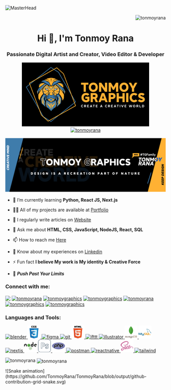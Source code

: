 ![MasterHead](/tonmoyrana_httpss.mj.runjRAfITdZuPM_Isometric_interactive_illus_759a5a1f-305f-40b9-92d7-3c5157aafb41.png)
<p align="right"> <img src="https://komarev.com/ghpvc/?username=tonmoyrana&label=Profile%20views&color=0e75b6&style=flat" alt="tonmoyrana" /> </p>
<h1 align="center">Hi 👋, I'm Tonmoy Rana</h1>
<h3 align="center">Passionate Digital Artist and Creator, Video Editor & Developer</h3>
<div align="center"><img alt="Coding" width="400" src="Tonmoy Graphics Logo 3.jpg"/></div>

<div align="center"> <a href="https://github.com/ryo-ma/github-profile-trophy"><img src="https://github-profile-trophy.vercel.app/?username=tonmoyrana" alt="tonmoyrana" /></a> </div>
<br>
<div align="center"><a href="https://twitter.com/tonmoygraphics" target="blank"><img src="Twitter Cover Page.jpg" alt="tonmoygraphics" /></a></div>

- 🌱 I’m currently learning **Python, React JS, Next.js**

- 👨‍💻 All of my projects are available at [Portfolio](https://www.behance.net/tonmoygraphics)

- 📝 I regularly write articles on [Website](https://tonmoygraphics20.blogspot.com)

- 💬 Ask me about **HTML, CSS, JavaScript, NodeJS, React, SQL**

- 📫 How to reach me [Here](mailto:tonmoyrana080@gmail.com)

- 📄 Know about my experiences on [Linkedin](https://www.linkedin.com/in/tonmoyrana)

- ⚡ Fun fact **I believe My work is My identity & Creative Force**

- 💪 _**Push Past Your Limits**_

<h3 align="left">Connect with me:</h3>
<p align="left">
<a href="https://twitter.com/tonmoygraphics" target="blank"><img align="center" src="https://img.shields.io/badge/X-%23000000.svg?style=for-the-badge&logo=X&logoColor=white"/></a>
<a href="https://linkedin.com/in/tonmoyrana" target="blank"><img align="center" src="https://img.shields.io/badge/linkedin-%230077B5.svg?style=for-the-badge&logo=linkedin&logoColor=white" alt="tonmoyrana"/></a>
<a href="https://fb.com/tonmoygraphics" target="blank"><img align="center" src="https://img.shields.io/badge/Facebook-%231877F2.svg?style=for-the-badge&logo=Facebook&logoColor=white" alt="tonmoygraphics" /></a>
<a href="https://instagram.com/tonmoygraphics" target="blank"><img align="center" src="https://img.shields.io/badge/Instagram-%23E4405F.svg?style=for-the-badge&logo=Instagram&logoColor=white" alt="tonmoygraphics"/></a>
<a href="https://dribbble.com/tonmoyrana" target="blank"><img align="center" src="https://img.shields.io/badge/Dribbble-EA4C89?style=for-the-badge&logo=dribbble&logoColor=white" alt="tonmoyrana"/></a>
<a href="https://www.behance.net/tonmoygraphics" target="blank"><img align="center" src="https://img.shields.io/badge/Behance-1769ff?style=for-the-badge&logo=behance&logoColor=white" alt="tonmoygraphics"/></a>
<a href="https://www.youtube.com/c/tonmoygraphics" target="blank"><img align="center" src="https://img.shields.io/badge/YouTube-%23FF0000.svg?style=for-the-badge&logo=YouTube&logoColor=white" alt="tonmoygraphics"/></a>
</p>

<h3 align="left">Languages and Tools:</h3>
<p align="left" class="skills"> <a href="https://www.blender.org/" target="_blank" rel="noreferrer"> <img src="https://download.blender.org/branding/community/blender_community_badge_white.svg" alt="blender" width="40" height="40"/> </a> <a href="https://www.w3schools.com/css/" target="_blank" rel="noreferrer"> <img src="https://raw.githubusercontent.com/devicons/devicon/master/icons/css3/css3-original-wordmark.svg" alt="css3" width="40" height="40"/> </a> <a href="https://www.figma.com/" target="_blank" rel="noreferrer"> <img src="https://www.vectorlogo.zone/logos/figma/figma-icon.svg" alt="figma" width="40" height="40"/> </a>
<!-- <a href="https://www.framer.com/" target="_blank" rel="noreferrer"> <img src="https://www.vectorlogo.zone/logos/framer/framer-icon.svg" alt="framer" width="40" height="40"/> </a> -->
<a href="https://git-scm.com/" target="_blank" rel="noreferrer"> <img src="https://www.vectorlogo.zone/logos/git-scm/git-scm-icon.svg" alt="git" width="40" height="40"/> </a> <a href="https://www.w3.org/html/" target="_blank" rel="noreferrer"> <img src="https://raw.githubusercontent.com/devicons/devicon/master/icons/html5/html5-original-wordmark.svg" alt="html5" width="40" height="40"/> </a> <a href="https://ifttt.com/" target="_blank" rel="noreferrer"> <img src="https://www.vectorlogo.zone/logos/ifttt/ifttt-ar21.svg" alt="ifttt" width="40" height="40"/> </a> <a href="https://www.adobe.com/in/products/illustrator.html" target="_blank" rel="noreferrer"> <img src="https://www.vectorlogo.zone/logos/adobe_illustrator/adobe_illustrator-icon.svg" alt="illustrator" width="40" height="40"/> </a> <a href="https://www.mongodb.com/" target="_blank" rel="noreferrer"> <img src="https://raw.githubusercontent.com/devicons/devicon/master/icons/mongodb/mongodb-original-wordmark.svg" alt="mongodb" width="40" height="40"/> </a> <a href="https://www.mysql.com/" target="_blank" rel="noreferrer"> <img src="https://raw.githubusercontent.com/devicons/devicon/master/icons/mysql/mysql-original-wordmark.svg" alt="mysql" width="40" height="40"/> </a> <a href="https://nextjs.org/" target="_blank" rel="noreferrer"> <img src="https://cdn.worldvectorlogo.com/logos/nextjs-2.svg" alt="nextjs" width="40" height="40"/> </a> <a href="https://nodejs.org" target="_blank" rel="noreferrer"> <img src="https://raw.githubusercontent.com/devicons/devicon/master/icons/nodejs/nodejs-original-wordmark.svg" alt="nodejs" width="40" height="40"/> </a> <a href="https://www.photoshop.com/en" target="_blank" rel="noreferrer"> <img src="https://raw.githubusercontent.com/devicons/devicon/master/icons/photoshop/photoshop-line.svg" alt="photoshop" width="40" height="40"/> </a> <a href="https://www.php.net" target="_blank" rel="noreferrer"> <img src="https://raw.githubusercontent.com/devicons/devicon/master/icons/php/php-original.svg" alt="php" width="40" height="40"/> </a> <a href="https://postman.com" target="_blank" rel="noreferrer"> <img src="https://www.vectorlogo.zone/logos/getpostman/getpostman-icon.svg" alt="postman" width="40" height="40"/> </a>
<!-- <a href="https://www.python.org" target="_blank" rel="noreferrer"> <img src="https://raw.githubusercontent.com/devicons/devicon/master/icons/python/python-original.svg" alt="python" width="40" height="40"/> </a> -->
<a href="https://reactnative.dev/" target="_blank" rel="noreferrer"> <img src="https://reactnative.dev/img/header_logo.svg" alt="reactnative" width="40" height="40"/> </a> <a href="https://sass-lang.com" target="_blank" rel="noreferrer"> <img src="https://raw.githubusercontent.com/devicons/devicon/master/icons/sass/sass-original.svg" alt="sass" width="40" height="40"/> </a> <a href="https://tailwindcss.com/" target="_blank" rel="noreferrer"> <img src="https://www.vectorlogo.zone/logos/tailwindcss/tailwindcss-icon.svg" alt="tailwind" width="40" height="40"/> </a>
<!-- <a href="https://zapier.com" target="_blank" rel="noreferrer"> <img src="https://www.vectorlogo.zone/logos/zapier/zapier-icon.svg" alt="zapier" width="40" height="40"/> </a> -->
</p>

<p><img align="left" src="https://github-readme-stats.vercel.app/api/top-langs?username=tonmoyrana&show_icons=true&locale=en&layout=compact&theme=transparent&title_color=fff&text_color=9f9f9f&icon_color=ffb133&border_color=3f7cab&border_radius=8" alt="tonmoyrana" /></p>

<p>&nbsp;<img align="center" src="https://github-readme-stats.vercel.app/api?username=tonmoyrana&show_icons=true&locale=en&theme=transparent&title_color=fff&text_color=9f9f9f&icon_color=ffb133&border_color=3f7cab&border_radius=8" alt="tonmoyrana" /></p>
![Snake animation](https://github.com/TonmoyRana/TonmoyRana/blob/output/github-contribution-grid-snake.svg)
